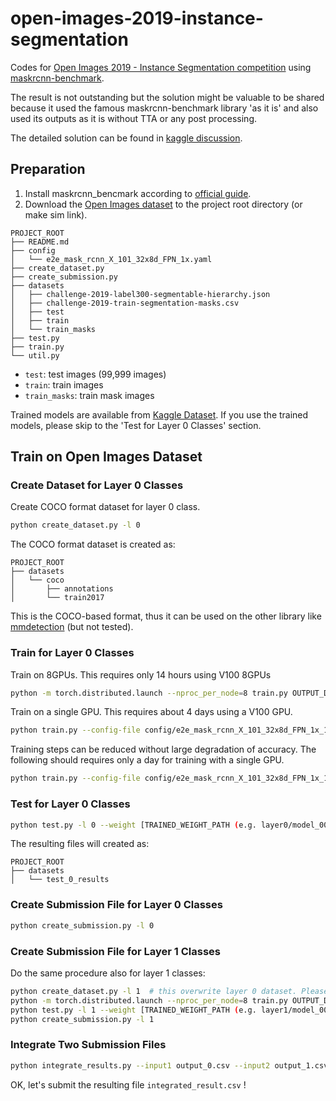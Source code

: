 # open-images-2019-instance-segmentation

Codes for [Open Images 2019 - Instance Segmentation competition](https://www.kaggle.com/c/open-images-2019-instance-segmentation)
using [maskrcnn-benchmark](https://github.com/facebookresearch/maskrcnn-benchmark).

The result is not outstanding but the solution might be valuable to be shared
because it used the famous maskrcnn-benchmark library 'as it is' and also used its outputs as it is without TTA or any post processing.

The detailed solution can be found in [kaggle discussion](https://www.kaggle.com/c/open-images-2019-instance-segmentation/discussion/110908#latest-638554).

## Preparation

1. Install maskrcnn_bencmark according to [official guide](https://github.com/facebookresearch/maskrcnn-benchmark/blob/master/INSTALL.md).
2. Download the [Open Images dataset](https://storage.googleapis.com/openimages/web/download.html) to the project root directory (or make sim link).

```
PROJECT_ROOT
├── README.md
├── config
│   └── e2e_mask_rcnn_X_101_32x8d_FPN_1x.yaml
├── create_dataset.py
├── create_submission.py
├── datasets
│   ├── challenge-2019-label300-segmentable-hierarchy.json
│   ├── challenge-2019-train-segmentation-masks.csv
│   ├── test
│   ├── train
│   └── train_masks
├── test.py
├── train.py
└── util.py
```

- `test`: test images (99,999 images)
- `train`: train images
- `train_masks`: train mask images

Trained models are available from [Kaggle Dataset](https://www.kaggle.com/ren4yu/openimages2019instancesegmentationmodels).
If you use the trained models, please skip to the 'Test for Layer 0 Classes' section.

## Train on Open Images Dataset

### Create Dataset for Layer 0 Classes

Create COCO format dataset for layer 0 class.

```bash
python create_dataset.py -l 0
```

The COCO format dataset is created as:

```
PROJECT_ROOT
├── datasets
│   └── coco
│       ├── annotations
│       └── train2017
```

This is the COCO-based format, thus it can be used on the other library like [mmdetection](https://github.com/open-mmlab/mmdetection) (but not tested).

### Train for Layer 0 Classes

Train on 8GPUs. This requires only 14 hours using V100 8GPUs

```bash
python -m torch.distributed.launch --nproc_per_node=8 train.py OUTPUT_DIR "layer0"
```

Train on a single GPU. This requires about 4 days using a V100 GPU.

```bash
python train.py --config-file config/e2e_mask_rcnn_X_101_32x8d_FPN_1x_1gpu.yaml OUTPUT_DIR "layer0"
```

Training steps can be reduced without large degradation of accuracy.
The following should requires only a day for training with a single GPU.

```bash
python train.py --config-file config/e2e_mask_rcnn_X_101_32x8d_FPN_1x_1gpu.yaml OUTPUT_DIR "layer0" SOLVER.STEPS "(70000, 100000)" SOLVER.MAX_ITER 120000
```

### Test for Layer 0 Classes

```bash
python test.py -l 0 --weight [TRAINED_WEIGHT_PATH (e.g. layer0/model_0060000.pth)]
```

The resulting files will created as:

```
PROJECT_ROOT
├── datasets
│   └── test_0_results
```

### Create Submission File for Layer 0 Classes

```bash
python create_submission.py -l 0
```

### Create Submission File for Layer 1 Classes

Do the same procedure also for layer 1 classes:

```bash
python create_dataset.py -l 1  # this overwrite layer 0 dataset. Please move it if needed later
python -m torch.distributed.launch --nproc_per_node=8 train.py OUTPUT_DIR "layer1"
python test.py -l 1 --weight [TRAINED_WEIGHT_PATH (e.g. layer1/model_0060000.pth)]
python create_submission.py -l 1
```

### Integrate Two Submission Files

```bash
python integrate_results.py --input1 output_0.csv --input2 output_1.csv
```

OK, let's submit the resulting file `integrated_result.csv` !

